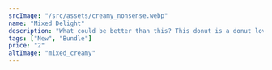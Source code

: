 ```yaml
---
srcImage: "/src/assets/creamy_nonsense.webp"
name: "Mixed Delight"
description: "What could be better than this? This donut is a donut lover's dream!"
tags: ["New", "Bundle"]
price: "2"
altImage: "mixed_creamy"
---
```


